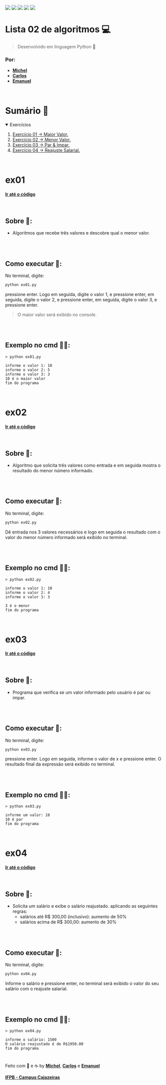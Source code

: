 <a href="#Sumario"><img src="https://img.shields.io/badge/Exerc%C3%ADcios-4-blue?style=for-the-badge"/></a>
<img src="https://img.shields.io/github/stars/Atividades-de-Algoritmos/Lista02-algoritmos?style=for-the-badge"/>
<img src="https://img.shields.io/badge/Lingua-Portugu%C3%AAs--Brasileiro-brightgreen?style=for-the-badge"/>
<a href="https://github.com/Atividades-de-Algoritmos/Lista02-algoritmos/graphs/contributors"><img src="https://img.shields.io/github/contributors/Atividades-de-Algoritmos/Lista02-algoritmos.svg?style=for-the-badge"/></a>
<a href="https://github.com/Atividades-de-Algoritmos/Lista02-algoritmos/blob/main/LICENSE"><img src="https://img.shields.io/github/license/Atividades-de-Algoritmos/Lista02-algoritmos.svg?style=for-the-badge"/></a>

# Lista 02 de algoritmos 💻
> Desenvolvido em linguagem Python 🐍
### Por:
- [**Michel**](https://github.com/MichelZero)
- [**Carlos**](https://github.com/SmokeDevL)
- [**Emanuel**](https://github.com/emanuelfranklyn)

<br>

# Sumário 🧮
<details open="open">
    <summary>Exercícios</summary>
    <ol>
        <li>
            <a href="#ex01">Exercício 01 -> Maior Valor.</a>
        </li>
        <li>
            <a href="#ex02">Exercício 02 -> Menor Valor.</a>
        </li>
        <li>
            <a href="#ex03">Exercício 03 -> Par & Impar.</a>
        </li>
        <li>
            <a href="#ex04">Exercício 04 -> Reajuste Salarial.</a>
        </li>
    </ol>
</details>

<br>

# ex01
#### <a href="https://github.com/Atividades-de-Algoritmos/Lista02-algoritmos/blob/main/ex01.py">Ir até o código</a>

<br>

## Sobre 📒:
- Algoritmos que recebe três valores e descobre qual o menor valor.

<br><br>

## Como executar 💽:

No terminal, digite:
```cmd
python ex01.py
```
pressione enter. Logo em seguida, digite o valor 1, e pressione enter, em seguida, digite o valor 2, e pressione enter, em seguida, digite o valor 3, e pressione enter.

>O maior valor será exibido no console.

<br><br>

## Exemplo no cmd 👨‍💻:
```
> python ex01.py

informe o valor 1: 10
informe o valor 2: 5
informe o valor 3: 3
10 é o maior valor
fim do programa
```
<br>
  
# ex02
#### <a href="https://github.com/Atividades-de-Algoritmos/Lista02-algoritmos/blob/main/ex02.py">Ir até o código</a>

<br>

## Sobre 📒:
 - Algoritmo que solicita três valores como entrada e em seguida mostra o resultado do menor número informado. 

<br><br>

## Como executar 💽:
No terminal, digite:
```cmd
python ex02.py
```
Dê entrada nos 3 valores necessários e logo em seguida o resultado com o valor do menor número informado será exibido no terminal.

<br><br>

## Exemplo no cmd 👨‍💻:
```
> python ex02.py

informe o valor 1: 10
informe o valor 2: 4
informe o valor 3: 3

3 é o menor
fim do programa
```

<br>

# ex03
#### <a href="https://github.com/Atividades-de-Algoritmos/Lista02-algoritmos/blob/main/ex03.py">Ir até o código</a>

<br>

## Sobre 📒:
- Programa que verifica se um valor informado pelo usuário é par ou impar.

<br><br>

## Como executar 💽:
No terminal, digite:
```cmd
python ex03.py
```
pressione enter. Logo em seguida, informe o valor de x e pressione enter.
O resultado final da expressão será exibido no terminal.

<br><br>

## Exemplo no cmd 👨‍💻:
```
> python ex03.py

informe um valor: 10
10 é par
fim do programa
```

<br>
 
# ex04
#### <a href="https://github.com/Atividades-de-Algoritmos/Lista02-algoritmos/blob/main/ex04.py">Ir até o código</a>

<br>

## Sobre 📒:
- Solicita um salário e exibe o salário reajustado. aplicando as seguintes regras:
  - salários até R$ 300,00 (inclusivo): aumento de 50%
  - salários acima de R$ 300,00: aumento de 30%

<br><br>

## Como executar 💽:
No terminal, digite:
```cmd
python ex04.py
```
Informe o salário e pressione enter, no terminal será exibido o valor do seu salário com o reajuste salarial.

<br><br>

## Exemplo no cmd 👨‍💻:
```
> python ex04.py

informe o salário: 1500
O salário reajustado é de R$1950.00
fim do programa
```

#

Feito com 💚 e ☕ by [**Michel**](https://github.com/MichelZero), [**Carlos**](https://github.com/SmokeDevL) e [**Emanuel**](https://github.com/emanuelfranklyn)

[**IFPB - Campus Cajazeiras**](https://www.ifpb.edu.br)
